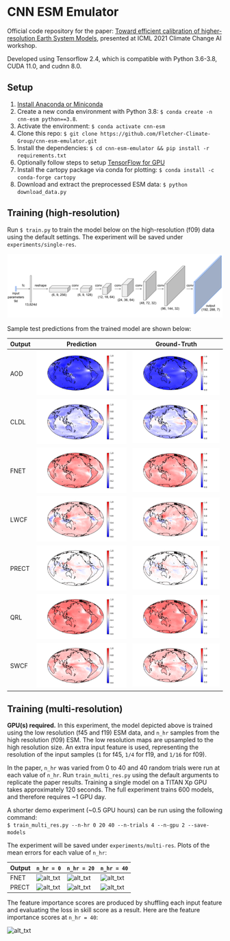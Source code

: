 # CNN ESM Emulator

Official code repository for the paper: [Toward efficient calibration of higher-resolution Earth System Models](https://www.climatechange.ai/papers/icml2021/51), 
presented at ICML 2021 Climate Change AI workshop.

Developed using Tensorflow 2.4, which is compatible with Python 3.6-3.8, CUDA 11.0, and cudnn 8.0.

## Setup
1. [Install Anaconda or Miniconda](https://docs.conda.io/projects/conda/en/latest/user-guide/install/index.html)
2. Create a new conda environment with Python 3.8: ```$ conda create -n cnn-esm python==3.8```. 
3. Activate the environment: ```$ conda activate cnn-esm```
4. Clone this repo: ```$ git clone https://github.com/Fletcher-Climate-Group/cnn-esm-emulator.git```
5. Install the dependencies: ```$ cd cnn-esm-emulator && pip install -r requirements.txt```
6. Optionally follow steps to setup [TensorFlow for GPU](https://www.tensorflow.org/install/gpu)
7. Install the cartopy package via conda for plotting: ```$ conda install -c conda-forge cartopy```
8. Download and extract the preprocessed ESM data:  ```$ python download_data.py```

## Training (high-resolution)
Run ```$ train.py``` to train the model below on the high-resolution (f09) data using the default settings. 
The experiment will be saved under ```experiments/single-res```.

![alt_txt](resources/arch.png)

Sample test predictions from the trained model are shown below:

| Output  | Prediction | Ground-Truth |
| --- | --- | --- |
| AOD  | ![alt_txt](resources/sample_plots_single_res/sample26_AOD.png) | ![alt_txt](resources/sample_plots_single_res/sample26_AOD_gt.png) |
| CLDL | ![alt_txt](resources/sample_plots_single_res/sample26_CLDL.png) | ![alt_txt](resources/sample_plots_single_res/sample26_CLDL_gt.png) |
| FNET | ![alt_txt](resources/sample_plots_single_res/sample26_FNET.png) | ![alt_txt](resources/sample_plots_single_res/sample26_FNET_gt.png) |
| LWCF | ![alt_txt](resources/sample_plots_single_res/sample26_LWCF.png) | ![alt_txt](resources/sample_plots_single_res/sample26_LWCF_gt.png) |
| PRECT | ![alt_txt](resources/sample_plots_single_res/sample26_PRECT.png) | ![alt_txt](resources/sample_plots_single_res/sample26_PRECT_gt.png) |
| QRL | ![alt_txt](resources/sample_plots_single_res/sample26_QRL.png) | ![alt_txt](resources/sample_plots_single_res/sample26_QRL_gt.png) |
| SWCF | ![alt_txt](resources/sample_plots_single_res/sample26_SWCF.png) | ![alt_txt](resources/sample_plots_single_res/sample26_SWCF_gt.png) |

## Training (multi-resolution)
**GPU(s) required.**
In this experiment, the model depicted above is trained using the low resolution (f45 and f19) ESM data, 
and ```n_hr``` samples from the high resolution (f09) ESM. 
The low resolution maps are upsampled to the high resolution size.
An extra input feature is used, representing the resolution of the input samples 
(```1``` for f45, ```1/4``` for f19, and ```1/16``` for f09). 

In the paper, ```n_hr``` was varied from 0 to 40 and 40 random trials were run at each value of ```n_hr```. Run ```train_multi_res.py```
using the default arguments to replicate the paper results. 
Training a single model on a TITAN Xp GPU takes approximately 120 seconds. 
The full experiment trains 600 models, and therefore requires ~1 GPU day.

A shorter demo experiment (~0.5 GPU hours) can be run using the following command:<br />
```$ train_multi_res.py --n-hr 0 20 40 --n-trials 4 --n-gpu 2 --save-models```

The experiment will be saved under ```experiments/multi-res```. 
Plots of the mean errors for each value of ```n_hr```:

| Output | ```n_hr = 0``` | ```n_hr = 20``` | ```n_hr = 40``` |
| --- | --- | --- | --- |
| FNET | ![alt_txt](resources/sample_plots_multi_res/nhr0_FNET_error.png) | ![alt_txt](resources/sample_plots_multi_res/nhr20_FNET_error.png) | ![alt_txt](resources/sample_plots_multi_res/nhr40_FNET_error.png) |
| PRECT |  ![alt_txt](resources/sample_plots_multi_res/nhr0_PRECT_error.png) | ![alt_txt](resources/sample_plots_multi_res/nhr20_PRECT_error.png) | ![alt_txt](resources/sample_plots_multi_res/nhr40_PRECT_error.png) |

The feature importance scores are produced by shuffling each input feature and evaluating the loss in skill score as a result. 
Here are the feature importance scores at ```n_hr = 40```:

![alt_txt](resources/sample_plots_multi_res/feature_importance_nhr40.png)










